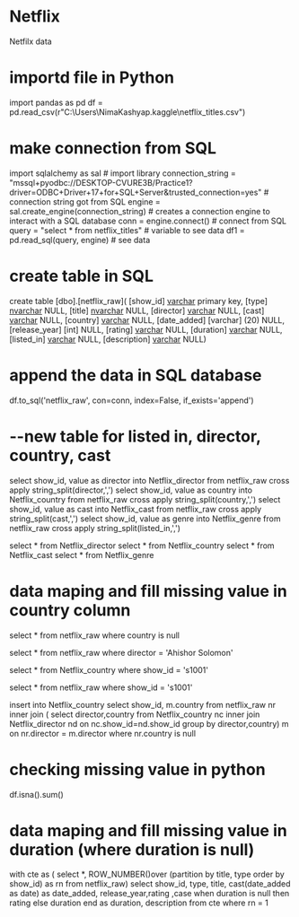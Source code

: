 # Netflix
Netfilx data

# importd file in Python
import pandas as pd
df = pd.read_csv(r"C:\Users\NimaKashyap\.kaggle\netflix_titles.csv")

# make connection from SQL
import sqlalchemy as sal   # import library
connection_string = "mssql+pyodbc://DESKTOP-CVURE3B/Practice1?driver=ODBC+Driver+17+for+SQL+Server&trusted_connection=yes"   # connection string got from SQL
engine = sal.create_engine(connection_string)   # creates a connection engine to interact with a SQL database
conn = engine.connect()   # connect from SQL
query = "select * from netflix_titles"  # variable to see data
df1 = pd.read_sql(query, engine)  # see data

# create table in SQL
create table [dbo].[netflix_raw](
	[show_id] [varchar](10) primary key,
	[type] [nvarchar](10) NULL,
	[title] [nvarchar](200) NULL,
	[director] [varchar](250) NULL,
	[cast] [varchar](1050) NULL,
	[country] [varchar](150) NULL,
	[date_added] [varchar] (20) NULL,
	[release_year] [int] NULL,
	[rating] [varchar](10) NULL,
	[duration] [varchar](150) NULL,
	[listed_in] [varchar](100) NULL,
	[description] [varchar](500) NULL)

 # append the data in SQL database
df.to_sql('netflix_raw', con=conn, index=False, if_exists='append')

# --new table for listed in, director, country, cast

select show_id, value as director into Netflix_director from netflix_raw cross apply string_split(director,',') 
select show_id, value as country into Netflix_country from netflix_raw cross apply string_split(country,',')
select show_id, value as cast into Netflix_cast from netflix_raw cross apply string_split(cast,',')
select show_id, value as genre into Netflix_genre from netflix_raw cross apply string_split(listed_in,',')

select * from Netflix_director
select * from Netflix_country
select * from Netflix_cast
select * from Netflix_genre

# data maping and fill missing value in country column
select * from netflix_raw
where country is null

select * from netflix_raw
where director = 'Ahishor Solomon'

select * from Netflix_country
where show_id = 's1001'

select * from netflix_raw
where show_id = 's1001'

insert into Netflix_country
select show_id, m.country
from netflix_raw nr 
inner join (
select director,country 
from Netflix_country nc
inner join Netflix_director nd on nc.show_id=nd.show_id
group by director,country) m
on nr.director = m.director
where nr.country is null

# checking missing value in python
df.isna().sum()

# data maping and fill missing value in duration (where duration is null)

with cte as (
select *, ROW_NUMBER()over (partition by title, type order by show_id) as rn 
from netflix_raw)
select show_id, type, title, cast(date_added as date) as date_added, release_year,rating
,case when duration is null then  rating else duration end as duration, description
from cte 
where rn = 1





















